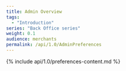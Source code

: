```yaml
---
title: Admin Overview
tags:
  - "Introduction"
series: "Back Office series"
weight: 0.1
audience: merchants
permalink: /api/1.0/AdminPreferences
---
```

{% include api/1.0/preferences-content.md %}
